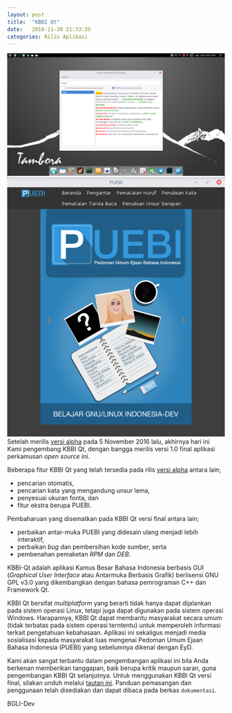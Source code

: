 ```yaml
---
layout: post
title:  "KBBI Qt"
date:   2016-11-30 21:33:35
categories: Rilis Aplikasi
---
```

![antarmuka KBBI Qt](img/kbbi-qt.png)
![antarmuka baru PUEBI](img/puebi.png)
Setelah merilis [versi alpha](https://github.com/bgli/kbbi-qt/releases/tag/v1.0-alpha) pada 5 November 2016 lalu, akhirnya hari ini Kami pengembang KBBI Qt, dengan bangga merilis versi 1.0 final aplikasi perkamusan _open source_ ini. 

Beberapa fitur KBBI Qt yang telah tersedia pada rilis [versi alpha](https://github.com/bgli/kbbi-qt/releases/tag/v1.0-alpha) antara lain;
- pencarian otomatis,
- pencarian kata yang mengandung unsur lema,
- penyesuai ukuran fonta, dan 
- fitur ekstra berupa PUEBI.


Pembaharuan yang disematkan pada KBBI Qt versi final antara lain;
- perbaikan antar-muka PUEBI yang didesain ulang menjadi lebih interaktif,
- perbaikan _bug_ dan pembersihan kode sumber, serta
- pembenahan pemaketan _RPM_ dan _DEB_.

KBBI-Qt adalah aplikasi Kamus Besar Bahasa Indonesia berbasis GUI (*Graphical User Interface* atau Antarmuka Berbasis Grafik) berlisensi GNU GPL v3.0 yang dikembangkan dengan bahasa pemrograman C++ dan Framework Qt.

KBBI Qt bersifat _multiplatform_ yang berarti tidak hanya dapat dijalankan pada sistem operasi Linux, tetapi juga dapat digunakan pada sistem operasi Windows. Harapannya, KBBI Qt dapat membantu masyarakat secara umum (tidak terbatas pada sistem operasi terntentu) untuk memperoleh informasi terkait pengetahuan kebahasaan. Aplikasi ini sekaligus menjadi media sosialisasi kepada masyarakat luas mengenai Pedoman Umum Ejaan Bahasa Indonesia  (PUEBI) yang sebelumnya dikenal dengan EyD.

Kami akan sangat terbantu dalam pengembangan aplikasi ini bila Anda berkenan memberikan tanggapan, baik berupa kritik maupun saran, guna pengembangan KBBI Qt selanjutnya. Untuk menggunakan KBBI Qt versi final, silakan unduh  melalui [tautan ini](https://github.com/bgli/kbbi-qt/releases/tag/v1.0). Panduan pemasangan dan penggunaan telah disediakan dan dapat dibaca pada berkas `dokumentasi`.

BGLI-Dev
